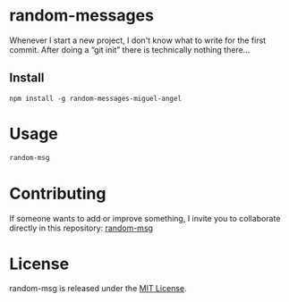 # random-messages

Whenever I start a new project, I don't know what to write for the first commit. After doing a “git init” there is technically nothing there...

## Install

```npm
npm install -g random-messages-miguel-angel
```

# Usage

```bash
random-msg
```

# Contributing

If someone wants to add or improve something, I invite you to collaborate directly in this repository: [random-msg](https://github.com/MiguelAngelMP/random-messages-miguel-angel.git)

# License

random-msg is released under the [MIT License](https://opensource.org/licenses/MIT).
